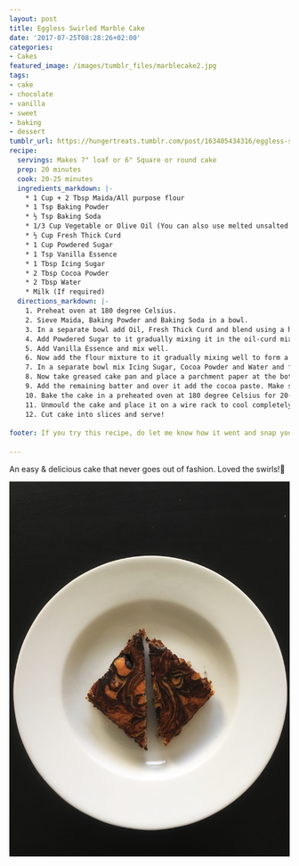 ```yaml
---
layout: post
title: Eggless Swirled Marble Cake
date: '2017-07-25T08:28:26+02:00'
categories:
- Cakes
featured_image: /images/tumblr_files/marblecake2.jpg
tags:
- cake
- chocolate
- vanilla
- sweet
- baking
- dessert
tumblr_url: https://hungertreats.tumblr.com/post/163405434316/eggless-swirled-marble-cake
recipe:
  servings: Makes 7" loaf or 6" Square or round cake
  prep: 20 minutes
  cook: 20-25 minutes
  ingredients_markdown: |-
    * 1 Cup + 2 Tbsp Maida/All purpose flour
    * 1 Tsp Baking Powder
    * ½ Tsp Baking Soda
    * 1/3 Cup Vegetable or Olive Oil (You can also use melted unsalted butter.  I used a mixture of both)
    * ½ Cup Fresh Thick Curd
    * 1 Cup Powdered Sugar
    * 1 Tsp Vanilla Essence
    * 1 Tbsp Icing Sugar
    * 2 Tbsp Cocoa Powder
    * 2 Tbsp Water
    * Milk (If required)
  directions_markdown: |-
    1. Preheat oven at 180 degree Celsius.
    2. Sieve Maida, Baking Powder and Baking Soda in a bowl.
    3. In a separate bowl add Oil, Fresh Thick Curd and blend using a hand whisker till it becomes light.
    4. Add Powdered Sugar to it gradually mixing it in the oil-curd mixture.
    5. Add Vanilla Essence and mix well.
    6. Now add the flour mixture to it gradually mixing well to form a smooth batter. If the batter feels tight, add a little milk as required. Your batter should be of pouring consistency.
    7. In a separate bowl mix Icing Sugar, Cocoa Powder and Water and form a smooth paste.
    8. Now take greased cake pan and place a parchment paper at the bottom. Add half of the batter mixture and over it, add half of the cocoa paste. Make swirls into the batter using a knife or any other utensil. Ensure to dig deep in the batter so that swirls gets created deep inside the batter. Do not over do it - you just have to swirl once or twice.
    9. Add the remaining batter and over it add the cocoa paste. Make swirls again as per step 8 above.
    10. Bake the cake in a preheated oven at 180 degree Celsius for 20-25 min or till a toothpick comes clean.
    11. Unmould the cake and place it on a wire rack to cool completely.
    12. Cut cake into slices and serve!  

footer: If you try this recipe, do let me know how it went and snap your picture, post it on Instagram and tag me @deepika2808. Happy Baking :)

---
```

An easy & delicious cake that never goes out of fashion. Loved the swirls!🍰

![](/images/tumblr_files/marblecake1.jpg)
